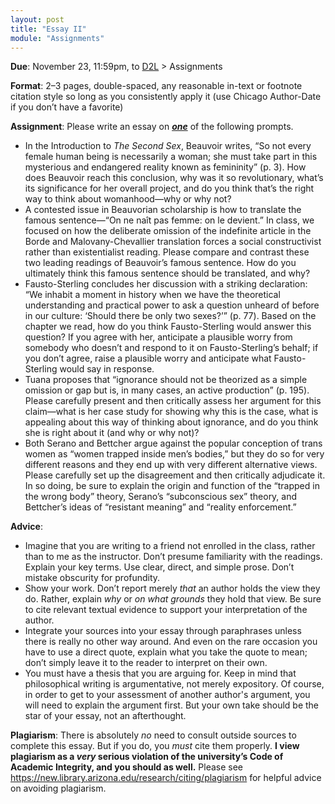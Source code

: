 ```yaml
---
layout: post
title: "Essay II"
module: "Assignments"
---
```


**Due**: November 23, 11:59pm, to [D2L](https://d2l.arizona.edu/d2l/home/1453095) > Assignments

**Format**: 2–3 pages, double-spaced, any reasonable in-text or footnote citation style so long as you consistently apply it (use Chicago Author-Date if you don’t have a favorite)

**Assignment**: Please write an essay on ***<u>one</u>*** of the following prompts.

- In the Introduction to *The Second Sex*, Beauvoir writes, “So not every female human being is necessarily a woman; she must take part in this mysterious and endangered reality known as femininity” (p. 3). How does Beauvoir reach this conclusion, why was it so revolutionary, what’s its significance for her overall project, and do you think that’s the right way to think about womanhood—why or why not?
- A contested issue in Beauvorian scholarship is how to translate the famous sentence—“On ne naît pas femme: on le devient.” In class, we focused on how the deliberate omission of the indefinite article in the Borde and Malovany-Chevallier translation forces a social constructivist rather than existentialist reading. Please compare and contrast these two leading readings of Beauvoir’s famous sentence. How do you ultimately think this famous sentence should be translated, and why?
- Fausto-Sterling concludes her discussion with a striking declaration: “We inhabit a moment in history when we have the theoretical understanding and practical power to ask a question unheard of before in our culture: ‘Should there be only two sexes?’” (p. 77). Based on the chapter we read, how do you think Fausto-Sterling would answer this question? If you agree with her, anticipate a plausible worry from somebody who doesn’t and respond to it on Fausto-Sterling’s behalf; if you don’t agree, raise a plausible worry and anticipate what Fausto-Sterling would say in response.
- Tuana proposes that “ignorance should not be theorized as a simple omission or gap but is, in many cases, an active production” (p. 195). Please carefully present and then critically assess her argument for this claim—what is her case study for showing why this is the case, what is appealing about this way of thinking about ignorance, and do you think she is right about it (and why or why not)?
- Both Serano and Bettcher argue against the popular conception of trans women as “women trapped inside men’s bodies,” but they do so for very different reasons and they end up with very different alternative views. Please carefully set up the disagreement and then critically adjudicate it. In so doing, be sure to explain the origin and function of the “trapped in the wrong body” theory, Serano’s “subconscious sex” theory, and Bettcher’s ideas of “resistant meaning” and “reality enforcement.”

**Advice**:

- Imagine that you are writing to a friend not enrolled in the class, rather than to me as the instructor. Don’t presume familiarity with the readings. Explain your key terms. Use clear, direct, and simple prose. Don’t mistake obscurity for profundity.
- Show your work. Don’t report merely *that* an author holds the view they do. Rather, explain *why* or *on what grounds* they hold that view. Be sure to cite relevant textual evidence to support your interpretation of the author.
- Integrate your sources into your essay through paraphrases unless there is really no other way around. And even on the rare occasion you have to use a direct quote, explain what you take the quote to mean; don’t simply leave it to the reader to interpret on their own.
- You must have a thesis that you are arguing for. Keep in mind that philosophical writing is argumentative, not merely expository. Of course, in order to get to your assessment of another author's argument, you will need to explain the argument first. But your own take should be the star of your essay, not an afterthought.

**Plagiarism**: There is absolutely *no* need to consult outside sources to complete this essay. But if you do, you *must* cite them properly. **I view plagiarism as a *very* serious violation of the university’s Code of Academic Integrity, and you should as well.** Please see <https://new.library.arizona.edu/research/citing/plagiarism> for helpful advice on avoiding plagiarism.